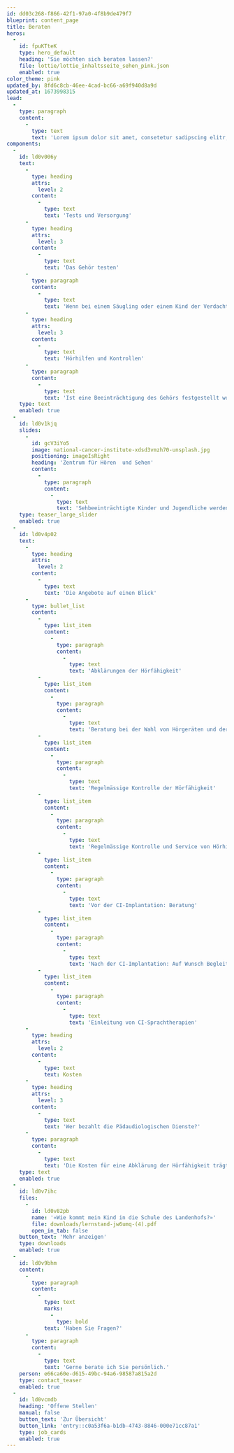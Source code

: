 ```yaml
---
id: dd03c268-f866-42f1-97a0-4f8b9de479f7
blueprint: content_page
title: Beraten
heros:
  -
    id: fpuKTteK
    type: hero_default
    heading: 'Sie möchten sich beraten lassen?'
    file: lottie/lottie_inhaltsseite_sehen_pink.json
    enabled: true
color_theme: pink
updated_by: 8fd6c8cb-46ee-4cad-bc66-a69f940d8a9d
updated_at: 1673998315
lead:
  -
    type: paragraph
    content:
      -
        type: text
        text: 'Lorem ipsum dolor sit amet, consetetur sadipscing elitr, sed diam nonumy eirmod tempor invidunt ut labore et dolore magna aliquyam erat, sed diam voluptua. At vero eos et accusam et justo duo dolores et ea rebum. Stet clita kasd gubergren, no sea takimata sanctus est Lorem ipsum dolor sit amet. Lorem ipsum dolor sit amet, consetetur sadipscing elitr, sed diam nonumy eirmod tempor invidunt ut labore et dolore magna aliquyam erat, sed diam voluptua.'
components:
  -
    id: ld0v006y
    text:
      -
        type: heading
        attrs:
          level: 2
        content:
          -
            type: text
            text: 'Tests und Versorgung'
      -
        type: heading
        attrs:
          level: 3
        content:
          -
            type: text
            text: 'Das Gehör testen'
      -
        type: paragraph
        content:
          -
            type: text
            text: 'Wenn bei einem Säugling oder einem Kind der Verdacht auf Schwerhörigkeit besteht, kann der Pädakustiker des PAD messen, ob die Hörfähigkeit beeinträchtigt ist. Er erstellt ein Audiogramm und die Hals-Nasen-Ohren-Ärztin hält den Zustand des Gehörs in einem Befund fest. Bei Bedarf hilft die Leiterin des PAD bei der Anmeldung zur IV und beantragt in Absprache mit den Eltern Hörhilfen.'
      -
        type: heading
        attrs:
          level: 3
        content:
          -
            type: text
            text: 'Hörhilfen und Kontrollen'
      -
        type: paragraph
        content:
          -
            type: text
            text: 'Ist eine Beeinträchtigung des Gehörs festgestellt worden, berät der Pädakustiker die Eltern bei der Wahl von Hörhilfen. Ist die Wahl getroffen, wird das Gerät angepasst, regelmässig überprüft und gewartet. Bis zum 18. Lebensjahr ist das am Landenhof möglich. Der PAD gewährleistet aber auch die Versorgung von schwerhörigen Kindern und Jugendlichen mit zusätzlichen Hilfsmitteln wie etwa FM-Anlagen. Muss einem Kind ein Cochlea-Implantat eingesetzt werden, braucht es nachher eine Sprachtherapie. Die Leiterin des PAD organisiert sie. Kinder, die ein Cochlea-Implantat tragen, lassen sich dieses in der Klinik einstellen. Kleinere Reparaturen kann der PAD jedoch übernehmen.'
    type: text
    enabled: true
  -
    id: ld0v1kjq
    slides:
      -
        id: gcV3iYo5
        image: national-cancer-institute-xdsd3vmzh70-unsplash.jpg
        positioning: imageIsRight
        heading: 'Zentrum für Hören  und Sehen'
        content:
          -
            type: paragraph
            content:
              -
                type: text
                text: 'Sehbeeinträchtigte Kinder und Jugendliche werden in der Regelschule beraten und begleitet.'
    type: teaser_large_slider
    enabled: true
  -
    id: ld0v4p02
    text:
      -
        type: heading
        attrs:
          level: 2
        content:
          -
            type: text
            text: 'Die Angebote auf einen Blick'
      -
        type: bullet_list
        content:
          -
            type: list_item
            content:
              -
                type: paragraph
                content:
                  -
                    type: text
                    text: 'Abklärungen der Hörfähigkeit'
          -
            type: list_item
            content:
              -
                type: paragraph
                content:
                  -
                    type: text
                    text: 'Beratung bei der Wahl von Hörgeräten und deren Anpassung'
          -
            type: list_item
            content:
              -
                type: paragraph
                content:
                  -
                    type: text
                    text: 'Regelmässige Kontrolle der Hörfähigkeit'
          -
            type: list_item
            content:
              -
                type: paragraph
                content:
                  -
                    type: text
                    text: 'Regelmässige Kontrolle und Service von Hörhilfen'
          -
            type: list_item
            content:
              -
                type: paragraph
                content:
                  -
                    type: text
                    text: 'Vor der CI-Implantation: Beratung'
          -
            type: list_item
            content:
              -
                type: paragraph
                content:
                  -
                    type: text
                    text: 'Nach der CI-Implantation: Auf Wunsch Begleitung bei der Einstellung des Implantates'
          -
            type: list_item
            content:
              -
                type: paragraph
                content:
                  -
                    type: text
                    text: 'Einleitung von CI-Sprachtherapien'
      -
        type: heading
        attrs:
          level: 2
        content:
          -
            type: text
            text: Kosten
      -
        type: heading
        attrs:
          level: 3
        content:
          -
            type: text
            text: 'Wer bezahlt die Pädaudiologischen Dienste?'
      -
        type: paragraph
        content:
          -
            type: text
            text: 'Die Kosten für eine Abklärung der Hörfähigkeit trägt die Krankenkasse. Wird eine Hörbeeinträchtigung diagnostiziert, übernimmt die Invalidenversicherung die Kosten sowohl für die medizinischen und audiologischen Untersuchungen als auch für Hörhilfen und andere technische Hilfsmittel.'
    type: text
    enabled: true
  -
    id: ld0v7ihc
    files:
      -
        id: ld0v82pb
        name: '«Wie kommt mein Kind in die Schule des Landenhofs?»'
        file: downloads/lernstand-jw6umq-(4).pdf
        open_in_tab: false
    button_text: 'Mehr anzeigen'
    type: downloads
    enabled: true
  -
    id: ld0v9bhm
    content:
      -
        type: paragraph
        content:
          -
            type: text
            marks:
              -
                type: bold
            text: 'Haben Sie Fragen?'
      -
        type: paragraph
        content:
          -
            type: text
            text: 'Gerne berate ich Sie persönlich.'
    person: e66ca60e-d615-49bc-94a6-98587a815a2d
    type: contact_teaser
    enabled: true
  -
    id: ld0vcmdb
    heading: 'Offene Stellen'
    manual: false
    button_text: 'Zur Übersicht'
    button_link: 'entry::c0a53f6a-b1db-4743-8846-000e71cc87a1'
    type: job_cards
    enabled: true
---
```

